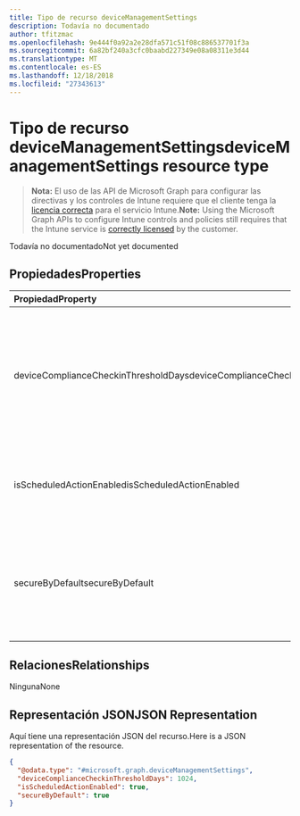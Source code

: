 ```yaml
---
title: Tipo de recurso deviceManagementSettings
description: Todavía no documentado
author: tfitzmac
ms.openlocfilehash: 9e444f0a92a2e28dfa571c51f08c886537701f3a
ms.sourcegitcommit: 6a82bf240a3cfc0baabd227349e08a08311e3d44
ms.translationtype: MT
ms.contentlocale: es-ES
ms.lasthandoff: 12/18/2018
ms.locfileid: "27343613"
---
```

# <a name="devicemanagementsettings-resource-type"></a><span data-ttu-id="2c7c2-103">Tipo de recurso deviceManagementSettings</span><span class="sxs-lookup"><span data-stu-id="2c7c2-103">deviceManagementSettings resource type</span></span>

> <span data-ttu-id="2c7c2-104">**Nota:** El uso de las API de Microsoft Graph para configurar las directivas y los controles de Intune requiere que el cliente tenga la [licencia correcta](https://go.microsoft.com/fwlink/?linkid=839381) para el servicio Intune.</span><span class="sxs-lookup"><span data-stu-id="2c7c2-104">**Note:** Using the Microsoft Graph APIs to configure Intune controls and policies still requires that the Intune service is [correctly licensed](https://go.microsoft.com/fwlink/?linkid=839381) by the customer.</span></span>

<span data-ttu-id="2c7c2-105">Todavía no documentado</span><span class="sxs-lookup"><span data-stu-id="2c7c2-105">Not yet documented</span></span>
## <a name="properties"></a><span data-ttu-id="2c7c2-106">Propiedades</span><span class="sxs-lookup"><span data-stu-id="2c7c2-106">Properties</span></span>
|<span data-ttu-id="2c7c2-107">Propiedad</span><span class="sxs-lookup"><span data-stu-id="2c7c2-107">Property</span></span>|<span data-ttu-id="2c7c2-108">Tipo</span><span class="sxs-lookup"><span data-stu-id="2c7c2-108">Type</span></span>|<span data-ttu-id="2c7c2-109">Descripción</span><span class="sxs-lookup"><span data-stu-id="2c7c2-109">Description</span></span>|
|:---|:---|:---|
|<span data-ttu-id="2c7c2-110">deviceComplianceCheckinThresholdDays</span><span class="sxs-lookup"><span data-stu-id="2c7c2-110">deviceComplianceCheckinThresholdDays</span></span>|<span data-ttu-id="2c7c2-111">Int32</span><span class="sxs-lookup"><span data-stu-id="2c7c2-111">Int32</span></span>|<span data-ttu-id="2c7c2-112">El número de días que se permite a un dispositivo continuar sin registrarse para seguir siendo compatible.</span><span class="sxs-lookup"><span data-stu-id="2c7c2-112">The number of days a device is allowed to go without checking in to remain compliant.</span></span> <span data-ttu-id="2c7c2-113">Valores válidos de 0 a 120</span><span class="sxs-lookup"><span data-stu-id="2c7c2-113">Valid values 0 to 120</span></span>|
|<span data-ttu-id="2c7c2-114">isScheduledActionEnabled</span><span class="sxs-lookup"><span data-stu-id="2c7c2-114">isScheduledActionEnabled</span></span>|<span data-ttu-id="2c7c2-115">Booleano</span><span class="sxs-lookup"><span data-stu-id="2c7c2-115">Boolean</span></span>|<span data-ttu-id="2c7c2-116">Es la característica que está o no habilitada para la acción programada para la regla.</span><span class="sxs-lookup"><span data-stu-id="2c7c2-116">Is feature enabled or not for scheduled action for rule.</span></span>|
|<span data-ttu-id="2c7c2-117">secureByDefault</span><span class="sxs-lookup"><span data-stu-id="2c7c2-117">secureByDefault</span></span>|<span data-ttu-id="2c7c2-118">Booleano</span><span class="sxs-lookup"><span data-stu-id="2c7c2-118">Boolean</span></span>|<span data-ttu-id="2c7c2-119">Cuando es true, el dispositivo debe ser no compatible cuando no hay ninguna directiva de cumplimiento dirigida</span><span class="sxs-lookup"><span data-stu-id="2c7c2-119">Device should be noncompliant when there is no compliance policy targeted when this is true</span></span>|

## <a name="relationships"></a><span data-ttu-id="2c7c2-120">Relaciones</span><span class="sxs-lookup"><span data-stu-id="2c7c2-120">Relationships</span></span>
<span data-ttu-id="2c7c2-121">Ninguna</span><span class="sxs-lookup"><span data-stu-id="2c7c2-121">None</span></span>
## <a name="json-representation"></a><span data-ttu-id="2c7c2-122">Representación JSON</span><span class="sxs-lookup"><span data-stu-id="2c7c2-122">JSON Representation</span></span>
<span data-ttu-id="2c7c2-123">Aquí tiene una representación JSON del recurso.</span><span class="sxs-lookup"><span data-stu-id="2c7c2-123">Here is a JSON representation of the resource.</span></span>
<!-- {
  "blockType": "resource",
  "@odata.type": "microsoft.graph.deviceManagementSettings"
}
-->
``` json
{
  "@odata.type": "#microsoft.graph.deviceManagementSettings",
  "deviceComplianceCheckinThresholdDays": 1024,
  "isScheduledActionEnabled": true,
  "secureByDefault": true
}
```



